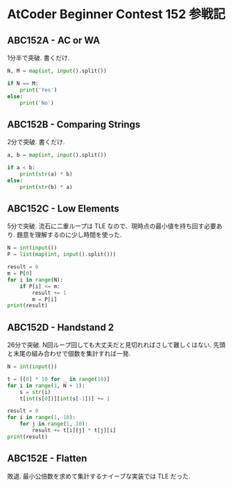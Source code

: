 # AtCoder Beginner Contest 152 参戦記

## ABC152A - AC or WA

1分半で突破. 書くだけ.

```python
N, M = map(int, input().split())

if N == M:
    print('Yes')
else:
    print('No')
```

## ABC152B - Comparing Strings

2分で突破. 書くだけ.

```python
a, b = map(int, input().split())

if a < b:
    print(str(a) * b)
else:
    print(str(b) * a)
```

## ABC152C - Low Elements

5分で突破. 流石に二重ループは TLE なので、現時点の最小値を持ち回す必要あり. 題意を理解するのに少し時間を使った.

```python
N = int(input())
P = list(map(int, input().split()))

result = 0
m = P[0]
for i in range(N):
    if P[i] <= m:
        result += 1
        m = P[i]
print(result)
```

## ABC152D - Handstand 2

26分で突破. N回ループ回しても大丈夫だと見切れればさして難しくはない. 先頭と末尾の組み合わせで個数を集計すれば一発.

```python
N = int(input())

t = [[0] * 10 for _ in range(10)]
for i in range(1, N + 1):
    s = str(i)
    t[int(s[0])][int(s[-1])] += 1

result = 0
for i in range(1, 10):
    for j in range(1, 10):
        result += t[i][j] * t[j][i]
print(result)
```

## ABC152E - Flatten

敗退. 最小公倍数を求めて集計するナイーブな実装では TLE だった.
